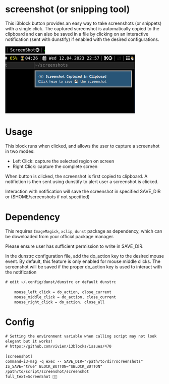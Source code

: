 # screenshot (or snipping tool)

This i3block button provides an easy way to take screenshots (or snippets) with a single click. The captured screenshot is automatically copied to the clipboard and can also be saved in a file by clicking on an interactive notification (sent with dunstify) if enabled with the desired configurations.

![](screenshot_i3blocks.png)
![](screenshot_notification.png)

# Usage

This block runs when clicked, and allows the user to capture a screenshot in two modes:
- Left Click: capture the selected region on screen
- Right Click: capture the complete screen

When button is clicked, the screenshot is first copied to clipboard. A notifiction is then sent using dunstify to alert user a screenshot is clicked. 

Interaction with notification will save the screenshot in specified SAVE\_DIR or ($HOME/screenshots if not specified)

# Dependency

This requires `ImageMagick`, `xclip`, `dunst` package as dependency, which can be downloaded from your official package manager.

Please ensure user has sufficient permission to write in SAVE\_DIR.

In the dunstrc configuration file, add the do\_action key to the desired mouse event. By default, this feature is only enabled for mouse middle clicks. The screenshot will be saved if the proper do\_action key is used to interact with the notification
```
# edit ~/.config/dunst/dunstrc or default dunstrc

    mouse_left_click = do_action, close_current
    mouse_middle_click = do_action, close_current
    mouse_right_click = do_action, close_all
```

# Config

```
# Setting the environment variable when calling script may not look elegant but it works!
# https://github.com/vivien/i3blocks/issues/470

[screenshot]
command=i3-msg -q exec -- SAVE_DIR="/path/to/dir/screenshots" IS_SAVE="true" BLOCK_BUTTON="$BLOCK_BUTTON" /path/to/script/screenshot/screenshot
full_text=ScreenShot 
```
